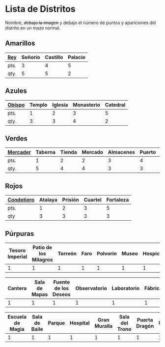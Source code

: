 Lista de Distritos
==================
Nombre, <del>debajo la imagen</del>  y debajo el número de puntos y apariciones del distrito en un mazo normal.

Amarillos
---------
[Rey][4] | Señorío | Castillo | Palacio
---------|---------|----------|---------		
pts.     | 3       | 4        | 5
qty.     | 5       | 5    	   | 2


Azules
------
[Obispo][5]  | Templo | Iglesia | Monasterio | Catedral
-------------|--------|---------|------------|----------
pts.         | 1      | 2       | 3          | 5
qty.         | 3	     | 3	      | 4	         | 2


Verdes
------
[Mercader][6]  | Taberna | Tienda | Mercado | Almacenes | Puerto | Ayuntamiento
---------------|---------|--------|---------|-----------|--------|--------------
pts.           | 1       | 2      | 2       | 3         | 4      | 5
qty.           | 5       | 4      | 4       | 3         | 3      | 2


Rojos
-----
[Condotiero][8]  | Atalaya | Prisión | Cuartel | Fortaleza
-----------------|---------|---------|---------|----------
pts.             | 1       | 2       | 3       | 5
qty              | 3       | 3       | 3       | 3


Púrpuras
--------
 Tesoro Imperial | Patio de los Milagros | Torreón | Faro | Polvorín | Museo | Hospicio | Campanario | Factoría 
-----------------|-----------------------|---------|------|----------|-------|----------|------------|----------
 1               | 1                     | 1       | 1    | 1        | 1     | 1        | 1          | 1                     


 Cantera | Sala de Mapas | Fuente de los Deseos | Observatorio | Laboratorio | Fábrica | Cementerio | Biblioteca 
---------|---------------|----------------------|--------------|-------------|---------|------------|------------
 1       | 1             | 1                    | 1            | 1           | 1       | 1          | 1           


 Escuela de Magia | Sala de Baile | Parque | Hospital | Gran Muralla | Sala del Trono | Puerta Dragón | Universidad
------------------|---------------|--------|----------|--------------|----------------|---------------|-------------
 1                | 1             | 1      | 1        | 1            | 1              | 1             | 1
 
 
 [4]: PERSONAJES.md#rey
 [5]: PERSONAJES.md#obispo
 [6]: PERSONAJES.md#mercader
 [8]: PERSONAJES.md#condotiero
